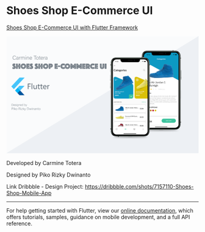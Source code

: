 # Shoes Shop E-Commerce UI

<ins>Shoes Shop E-Commerce UI with Flutter Framework</ins>

![alt text](https://github.com/carminetotera/Images/blob/master/shoes-shop-ecommerce-flutter.png?raw=true)

Developed by Carmine Totera

Designed by Piko Rizky Dwinanto

Link Dribbble - Design Project: https://dribbble.com/shots/7157110-Shoes-Shop-Mobile-App

---
For help getting started with Flutter, view our
[online documentation](https://flutter.dev/docs), which offers tutorials,
samples, guidance on mobile development, and a full API reference.
